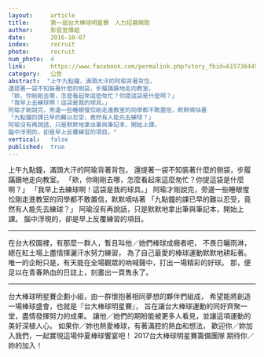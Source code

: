 ```yaml
---
layout:     article
title:      第一屆台大棒球明星賽　人力招募開跑
author:     影音宣傳組
date:       2016-10-07
index:      recruit
photo:      recruit
num_photo:  4
link:       https://www.facebook.com/permalink.php?story_fbid=815736445235141&id=815683195240466
category:   公告
abstract:  "上午九點鐘，滿頭大汗的阿瑜背著背包，
還提著一袋不知裝著什麼的側袋，步履蹣跚地走向教室。
「欸，你剛剛去哪，怎麼看起來這麼匆忙？你提這袋是什麼啊？」
「我早上去練球啊！這袋是我的球具。」
阿瑜才剛說完，旁邊一些睡眼惺忪剛走進教室的同學都不敢置信，默默嘀咕著
「九點鐘的課已早的難以忍受，竟然有人能先去練球？」
阿瑜沒有再說話，只是默默地拿出筆與筆記本，開始上課。
腦中浮現的，卻是早上反覆練習的項目。"
vertical:   false
published:  true
---
```


上午九點鐘，滿頭大汗的阿瑜背著背包，
還提著一袋不知裝著什麼的側袋，步履蹣跚地走向教室。
「欸，你剛剛去哪，怎麼看起來這麼匆忙？你提這袋是什麼啊？」
「我早上去練球啊！這袋是我的球具。」
阿瑜才剛說完，旁邊一些睡眼惺忪剛走進教室的同學都不敢置信，默默嘀咕著
「九點鐘的課已早的難以忍受，竟然有人能先去練球？」
阿瑜沒有再說話，只是默默地拿出筆與筆記本，開始上課。
腦中浮現的，卻是早上反覆練習的項目。
________________________________________

在台大校園裡，有那麼一群人，暫且叫他／她們棒球成癮者吧，
不畏日曬雨淋，總在紅土場上盡情揮灑汗水努力練習，
為了自己最愛的棒球運動默默地耕耘著。
唯一的企盼只是，有天能在全場觀眾的吶喊聲中，打出一場精彩的好球。
那，便足以在青春熱血的日誌上，刻畫出一頁雋永了。
________________________________________

台大棒球明星賽企劃小組，由一群懷抱著相同夢想的夥伴們組成，
希望能將創造一場棒球盛會，也就是『台大棒球明星賽』，
旨在讓台大棒球運動的同好齊聚一堂，盡情發揮努力的成果。
讓他／她們的期盼能被更多人看見，並讓這項運動的美好深植人心。
如果你／妳也熱愛棒球，有著滿腔的熱血和想法，
歡迎你／妳加入我們，一起實現這場仲夏棒球饗宴吧！
2017台大棒球明星賽籌備團隊 期待你／妳的加入！
